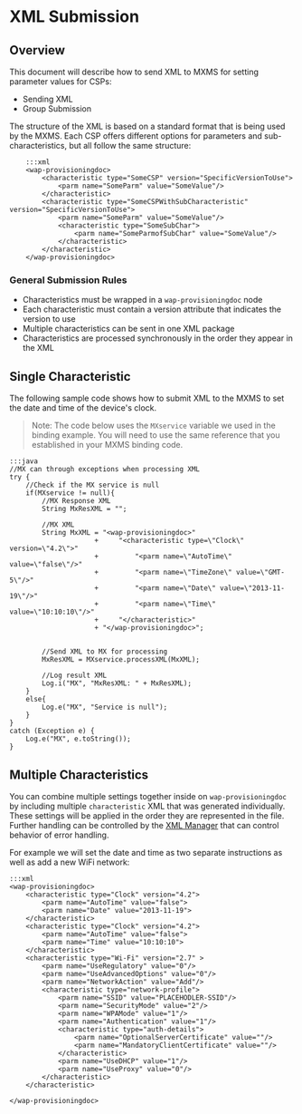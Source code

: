# XML Submission

## Overview
This document will describe how to send XML to MXMS for setting parameter values for CSPs:

* Sending XML
* Group Submission

The structure of the XML is based on a standard format that is being used by the MXMS. Each CSP offers different options for parameters and sub-characteristics, but all follow the same structure:

		:::xml
		<wap-provisioningdoc>
			<characteristic type="SomeCSP" version="SpecificVersionToUse">
				<parm name="SomeParm" value="SomeValue"/>
			</characteristic>
			<characteristic type="SomeCSPWithSubCharacteristic" version="SpecificVersionToUse">
				<parm name="SomeParm" value="SomeValue"/>
				<characteristic type="SomeSubChar">
					<parm name="SomeParmofSubChar" value="SomeValue"/>
				</characteristic>
			</characteristic>	
		</wap-provisioningdoc>

### General Submission Rules

* Characteristics must be wrapped in a `wap-provisioningdoc` node
* Each characteristic must contain a version attribute that indicates the version to use
* Multiple characteristics can be sent in one XML package
* Characteristics are processed synchronously in the order they appear in the XML


## Single Characteristic

The following sample code shows how to submit XML to the MXMS to set the date and time of the device's clock.

>Note: The code below uses the `MXservice` variable we used in the binding example. You will need to use the same reference that you established in your MXMS binding code.

    :::java
    //MX can through exceptions when processing XML 
	try {
	    //Check if the MX service is null 
	    if(MXservice != null){
	        //MX Response XML
			String MxResXML = "";
						
			//MX XML
			String MxXML = "<wap-provisioningdoc>"
						 +     "<characteristic type=\"Clock\" version=\"4.2\">"
						 +         "<parm name=\"AutoTime\" value=\"false\"/>"
						 +         "<parm name=\"TimeZone\" value=\"GMT-5\"/>"
						 +         "<parm name=\"Date\" value=\"2013-11-19\"/>"
						 +         "<parm name=\"Time\" value=\"10:10:10\"/>"
						 +     "</characteristic>"
						 + "</wap-provisioningdoc>";
						
						
			//Send XML to MX for processing 
			MxResXML = MXservice.processXML(MxXML);
						
			//Log result XML
		    Log.i("MX", "MxResXML: " + MxResXML);
	    }
	    else{
	        Log.e("MX", "Service is null");
	    }
	} 
	catch (Exception e) {
	    Log.e("MX", e.toString());
    }

## Multiple Characteristics

You can combine multiple settings together inside on `wap-provisioningdoc` by including multiple `characteristic` XML that was generated individually. These settings will be applied in the order they are represented in the file. Further handling can be controlled by the [XML Manager](../csp/xml) that can control behavior of error handling.  

For example we will set the date and time as two separate instructions as well as add a new WiFi network:

    :::xml
    <wap-provisioningdoc>
	    <characteristic type="Clock" version="4.2">
		    <parm name="AutoTime" value="false">
			<parm name="Date" value="2013-11-19">
        </characteristic>
        <characteristic type="Clock" version="4.2">
		    <parm name="AutoTime" value="false">
			<parm name="Time" value="10:10:10">
        </characteristic>
		<characteristic type="Wi-Fi" version="2.7" >
			<parm name="UseRegulatory" value="0"/>
			<parm name="UseAdvancedOptions" value="0"/>
			<parm name="NetworkAction" value="Add"/>
			<characteristic type="network-profile">
				<parm name="SSID" value="PLACEHODLER-SSID"/>
				<parm name="SecurityMode" value="2"/>
				<parm name="WPAMode" value="1"/>
				<parm name="Authentication" value="1"/>
				<characteristic type="auth-details">
					<parm name="OptionalServerCertificate" value=""/>
					<parm name="MandatoryClientCertificate" value=""/>
				</characteristic>
				<parm name="UseDHCP" value="1"/>
				<parm name="UseProxy" value="0"/>
			</characteristic>
		</characteristic>

    </wap-provisioningdoc>